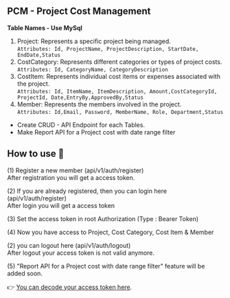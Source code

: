 ## PCM - Project Cost Management

**Table Names - Use MySql**
1. Project: Represents a specific project being managed.<br>
	```Attributes: Id, ProjectName, ProjectDescription, StartDate, EndDate,Status```
2. CostCategory: Represents different categories or types of project costs.<br>
	```Attributes: Id, CategoryName, CategoryDescription```
3. CostItem: Represents individual cost items or expenses associated with the project.<br>```Attributes: Id, ItemName, ItemDescription, Amount,CostCategoryId, ProjectId,
	Date,EntryBy,ApprovedBy,Status```
4. Member: Represents the members involved in the project.<br>```Attributes: Id,Email, Password, MemberName, Role, Department,Status```

- Create CRUD - API Endpoint for each Tables.
- Make Report API for a Project cost with date range filter

## How to use 🤔

(1) Register a new member (api/v1/auth/register)<br>
    After registration you will get a access token.

(2) If you are already registered, then you can login here (api/v1/auth/register)<br>
    After login  you will get a access token


(3) Set the access token in root Authorization (Type : Bearer Token)

(4) Now you have access to Project, Cost Category, Cost Item & Member

(2) you can logout here (api/v1/auth/logout)<br>
    After logout your access token is not valid anymore.

(5) "Report API for a Project cost with date range filter" feature will be added soon.


👉 [You can decode your access token here](https://jwt.io/).
